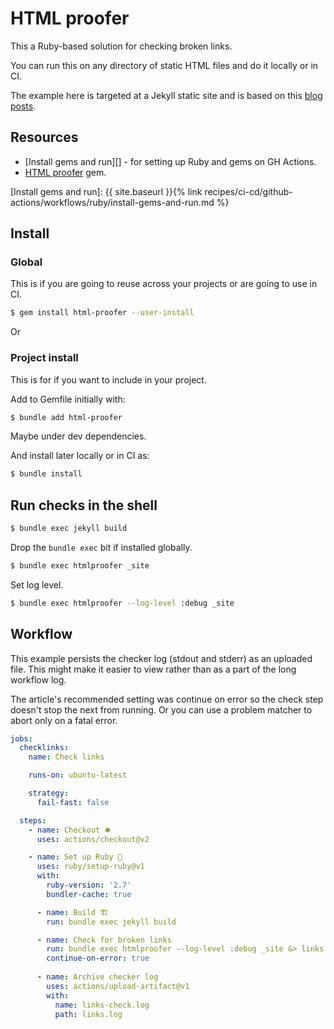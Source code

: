 # HTML proofer

This a Ruby-based solution for checking broken links.

You can run this on any directory of static HTML files and do it locally or in CI.

The example here is targeted at a Jekyll static site and is based on this [blog posts](https://clementbm.github.io/github%20action/jekyll/link%20checking/2020/05/31/automatically-validate-links-on-jekyll-website.html).


## Resources

- [Install gems and run][] - for setting up Ruby and gems on GH Actions.
- [HTML proofer](https://github.com/gjtorikian/html-proofer) gem.

[Install gems and run]: {{ site.baseurl }}{% link recipes/ci-cd/github-actions/workflows/ruby/install-gems-and-run.md %}


## Install

### Global 

This is if you are going to reuse across your projects or are going to use in CI.

```sh
$ gem install html-proofer --user-install
```

Or

### Project install

This is for if you want to include in your project.

Add to Gemfile initially with:

```sh
$ bundle add html-proofer
```

Maybe under dev dependencies.

And install later locally or in CI as:

```sh
$ bundle install
```


## Run checks in the shell

```sh
$ bundle exec jekyll build
```

Drop the `bundle exec` bit if installed globally.

```sh
$ bundle exec htmlproofer _site
```

Set log level.

```sh
$ bundle exec htmlproofer --log-level :debug _site
```


## Workflow 

This example persists the checker log (stdout and stderr) as an uploaded file. This might make it easier to view rather than as a part of the long workflow log.

The article's recommended setting was continue on error so the check step doesn't stop the next from running. Or you can use a problem matcher to abort only on a fatal error.

```yaml
jobs:
  checklinks:
    name: Check links

    runs-on: ubuntu-latest

    strategy:
      fail-fast: false

  steps:
    - name: Checkout 🛎️
      uses: actions/checkout@v2

    - name: Set up Ruby 💎
      uses: ruby/setup-ruby@v1
      with:
        ruby-version: '2.7'
        bundler-cache: true

      - name: Build 🏗
        run: bundle exec jekyll build

      - name: Check for broken links
        run: bundle exec htmlproofer --log-level :debug _site &> links.log
        continue-on-error: true
      
      - name: Archive checker log
        uses: actions/upload-artifact@v1
        with:
          name: links-check.log
          path: links.log
```
